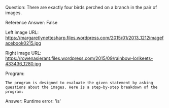 Question: There are exactly four birds perched on a branch in the pair of images.

Reference Answer: False

Left image URL: https://margaretlynettesharp.files.wordpress.com/2015/01/2013_1212imagefacebook0215.jpg

Right image URL: https://rowenasierant.files.wordpress.com/2015/09/rainbow-lorikeets-433436_1280.jpg

Program:

```
The program is designed to evaluate the given statement by asking questions about the images. Here is a step-by-step breakdown of the program:
```
Answer: Runtime error: 'is'

